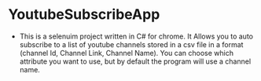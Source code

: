 # YoutubeSubscribeApp
* This is a selenuim project written in C# for chrome. It Allows you to auto subscribe to a list of youtube channels stored in a csv file in a format (channel Id, Channel Link, Channel Name). You can choose which attribute you want to use, but by default the program will use a channel name.
